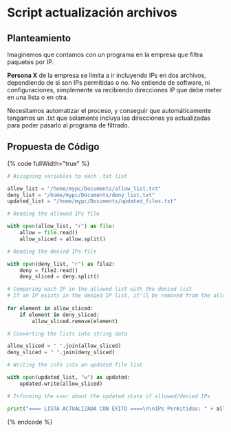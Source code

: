 # Script actualización archivos

## Planteamiento

Imaginemos que contamos con un programa en la empresa que filtra paquetes por IP.&#x20;

**Persona X** de la empresa se limita a ir incluyendo IPs en dos archivos, dependiendo de si son IPs permitidas o no. No entiende de software, ni configuraciones, simplemente va recibiendo direcciones IP que debe meter en una lista o en otra.

Necesitamos automatizar el proceso, y conseguir que automáticamente tengamos un .txt que solamente incluya las direcciones ya actualizadas para poder pasarlo al programa de filtrado.

## Propuesta de Código

{% code fullWidth="true" %}
```python
# Assigning variables to each .txt list

allow_list = "/home/mypc/Documents/allow_list.txt"
deny_list = "/home/mypc/Documents/deny_list.txt"
updated_list = "/home/mypc/Documents/updated_files.txt"

# Reading the allowed IPs file

with open(allow_list, "r") as file:
    allow = file.read()
    allow_sliced = allow.split()

# Reading the denied IPs file

with open(deny_list, "r") as file2:
    deny = file2.read()
    deny_sliced = deny.split()

# Comparing each IP in the allowed list with the denied list
# If an IP exists in the denied IP list, it'll be removed from the allowed list
    
for element in allow_sliced:
    if element in deny_sliced:
        allow_sliced.remove(element)

# Converting the lists into string data

allow_sliced = " ".join(allow_sliced)
deny_sliced = " ".join(deny_sliced)

# Writing the info into an updated file list

with open(updated_list, "w") as updated:
    updated.write(allow_sliced)

# Informing the user about the updated state of allowed/denied IPs 

print("==== LISTA ACTUALIZADA CON ÉXITO ====\n\nIPs Permitidas: " + allow_sliced + "\nIPs Denegadas: " + deny_sliced)
```
{% endcode %}

